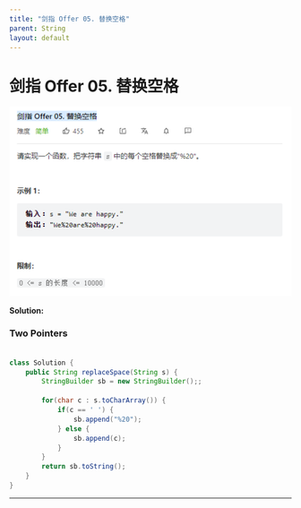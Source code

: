 ```yaml
---
title: "剑指 Offer 05. 替换空格"
parent: String
layout: default
---
```


# 剑指 Offer 05. 替换空格

![Example](../../assets/offer05.png)

**Solution:**

### Two Pointers

```java

class Solution {
    public String replaceSpace(String s) {
        StringBuilder sb = new StringBuilder();;

        for(char c : s.toCharArray()) {
            if(c == ' ') {
                sb.append("%20");
            } else {
                sb.append(c);
            }
        }
        return sb.toString();
    }
}

```

---
